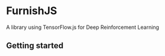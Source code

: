 # FurnishJS
A library using TensorFlow.js for Deep Reinforcement Learning


Getting started
------------------

